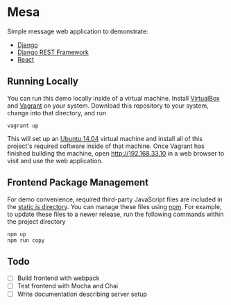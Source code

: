 # Mesa

Simple message web application to demonstrate:
* [Django](https://www.djangoproject.com)
* [Django REST Framework](http://www.django-rest-framework.org)
* [React](https://facebook.github.io/react/)

## Running Locally

You can run this demo locally inside of a virtual machine. Install [VirtualBox](https://www.virtualbox.org/) and [Vagrant](https://www.vagrantup.com/) on your system. Download this repository to your system, change into that directory, and run

    vagrant up

This will set up an [Ubuntu 14.04](http://www.ubuntu.com/) virtual machine and install all of this project's required software inside of that machine. Once Vagrant has finished building the machine, open http://192.168.33.10 in a web browser to visit and use the web application.

## Frontend Package Management
For demo convenience, required third-party JavaScript files are included in the [static js directory](static/js). You can manage these files using [npm](https://www.npmjs.com/). For example, to update these files to a newer release, run the following commands within the project directory

    npm up
    npm run copy

## Todo
- [ ] Build frontend with webpack
- [ ] Test frontend with Mocha and Chai
- [ ] Write documentation describing server setup
